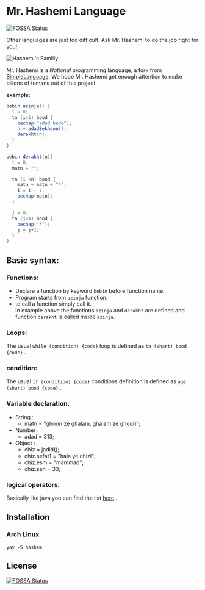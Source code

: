 # Mr. Hashemi Language

[![FOSSA Status](https://app.fossa.io/api/projects/git%2Bgithub.com%2Fmr-hashemi%2Fmr-hashemi.svg?type=shield)](https://app.fossa.io/projects/git%2Bgithub.com%2Fmr-hashemi%2Fmr-hashemi?ref=badge_shield)


Other languages are just too difficult. Ask Mr. Hashemi to do the job right for you!


![Hashemi's Familiy](hashemi-logo.jpg) 



Mr. Hashemi is a *National* programming language, a fork from [SimpleLanguage](https://github.com/graalvm/simplelanguage). 
We hope Mr. Hashemi get enough attention to make bilions of tomans out of this project.  

**example:**
```java
bebin azinja() {
  i = 0;
  ta (i<1) bood {
    bechap("adad bede");
    n = adadBekhoon();
    derakht(n);
  }
}

bebin derakht(n){
  i = 0;
  matn = "";

  ta (i <n) bood {
    matn = matn + "*";
    i = i + 1;
    bechap(matn);
  }

  j = 0;
  ta (j<4) bood {
    bechap("*");
    j = j+1;
  }
}
```  
  
## Basic syntax:  
### Functions:  
- Declare a function by keyword `bebin` before function name.  
- Program starts from `azinja` function.  
- to call a function simply call it.  
in example above the functions `azinja` and `derakht` are defined and function `derakht` is called inside `azinja`.

### Loops:  
The usual `while (condition) {code}` loop is defined as `ta (shart) bood {code}` .  
### condition:  
The usual `if (condition) {code}` conditions definition is defined as `age (shart) bood {code}` .  
### Variable declaration:  
- String :
	- matn = "ghoori ze ghalam, ghalam ze ghoori";
- Number :
	- adad = 313;
- Object :
	- chiz = jadid();
	- chiz.sefat1 = "hala ye chizi";
	- chiz.esm = "mammad";
	- chiz.sen = 33;
### logical operators:
Basically like java you can find the list [here](https://docs.oracle.com/javase/tutorial/java/nutsandbolts/opsummary.html) .

## Installation
### Arch Linux

```
yay -S hashem
```

## License
[![FOSSA Status](https://app.fossa.io/api/projects/git%2Bgithub.com%2Fmr-hashemi%2Fmr-hashemi.svg?type=large)](https://app.fossa.io/projects/git%2Bgithub.com%2Fmr-hashemi%2Fmr-hashemi?ref=badge_large)
